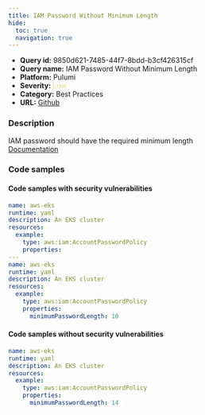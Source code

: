 ```yaml
---
title: IAM Password Without Minimum Length
hide:
  toc: true
  navigation: true
---
```


<style>
  .highlight .hll {
    background-color: #ff171742;
  }
  .md-content {
    max-width: 1100px;
    margin: 0 auto;
  }
</style>

-   **Query id:** 9850d621-7485-44f7-8bdd-b3cf426315cf
-   **Query name:** IAM Password Without Minimum Length
-   **Platform:** Pulumi
-   **Severity:** <span style="color:#edd57e">Low</span>
-   **Category:** Best Practices
-   **URL:** [Github](https://github.com/Checkmarx/kics/tree/master/assets/queries/pulumi/aws/iam_password_without_minimum_length)

### Description
IAM password should have the required minimum length<br>
[Documentation](https://www.pulumi.com/registry/packages/aws/api-docs/iam/accountpasswordpolicy/#minimumpasswordlength_yaml)

### Code samples
#### Code samples with security vulnerabilities
```yaml title="Positive test num. 1 - yaml file" hl_lines="16 7"
name: aws-eks
runtime: yaml
description: An EKS cluster
resources:
  example:
    type: aws:iam:AccountPasswordPolicy
    properties:
---
name: aws-eks
runtime: yaml
description: An EKS cluster
resources:
  example:
    type: aws:iam:AccountPasswordPolicy
    properties:
      minimumPasswordLength: 10

```


#### Code samples without security vulnerabilities
```yaml title="Negative test num. 1 - yaml file"
name: aws-eks
runtime: yaml
description: An EKS cluster
resources:
  example:
    type: aws:iam:AccountPasswordPolicy
    properties:
      minimumPasswordLength: 14

```

